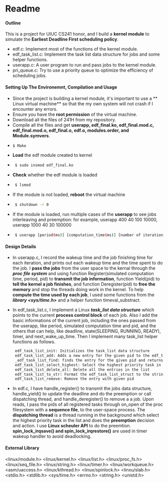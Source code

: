 # Readme
#### Outline
This is a project for UIUC CS241 honor, and I build a **kernel module** to simulate the **Earliest Deadline First scheduling policy**. 

  - edf.c:  Implement most of the functions of the kernel module.
  - edf_task_list.c:  Implement the task list data structure for jobs and some helper functions.
  - userapp.c:  A user program to run and pass jobs to the kernel module.
  - pri_queue.c:  Try to use a priority queue to optimize the efficiency of scheduling jobs.

#### Setting Up The Environemnt, Compilation and Usage
  -  Since the project is building a kernel module, it's important to use a ** Linux virtual machine** so that the my own system will not crash if I encounter any errors.
  -  Ensure you have the **root permission** of the virtual machine.
  -  Download all the files of 241H from my repository.
  -  Compile all the files and get **userapp, edf_final.ko, edf_final.mod.c, edf_final.mod.o, edf_final.o, edf.o, modules.order, and Module.symvers**.
  -  ```sh
     $ Make
     ```
  - **Load** the edf module created to kernel
  - ```sh
     $ sudo insmod edf_final.ko
     ```
  - **Check** whether the edf module is loaded
  - ```sh
     $ lsmod
     ```
  - If the module is not loaded, **reboot** the virtual machine
  - ```sh
     $ shutdown -r 0
     ```
  - If the module is loaded, run multiple cases of the **userapp** to see jobs interleaving and preemption: for example, userapp 400 40 100 10000, userapp 1000 40 30 100000
  - ```sh
     $ userapp [period(ms)] [computation_time(ms)] [number of iterations] [length of each job]
    ```
  
#### Design Details
- In userapp.c, I record the wakeup time and the job finishing time for each iteration, and prints out each wakeup time and the time spent to do the job. I **pass the jobs** from the user space to the kernal through the ***proc file system*** and using function Register(simulated computation time, period, pid) to **transmit the job information**, function Yield(pid) to **tell the kernel a job finishes**, and function Deregister(pid) to **free the memory** and stop the threads doing work in the kernel. To help **compute the time used by each job**, I used some functions from  the ***library <sys/time.h>*** and a helper function timeval_substract.

- In edf_task_list.c, I implement a Linux ***task_list data structure*** which points to the current **process control block** of each job. Also I add the basic informations of the current job, including the ones passed from the userapp, like period, simulated computation time and pid, and the others that can help, like deadline, state(SLEEPING, RUNNING, READY), timer, and next_wake_up_time. Then I implement many task_list helper functions as follows. 
    ```sh
     edf_task_list_init: Initializes the task_list data structure
     edf_task_list_add: Adds a new entry for the given pid to the edf_task_list struct
     _edf_task_list_find: finds the entry for the given pid and returns a pointer to that entry
     edf_task_list_select_highest: Select the highest priority task in the list that has state Ready
     edf_task_list_delete_all: Delete all the entries in the list
     edf_task_list_to_str: Format the edf_task_list_struct to the string
     edf_task_list_remove: Remove the entry with given pid
    ```
- In edf.c, I have handle_register() to transmit the jobs data structure, handle_yield() to update the deadline and do the preemption or call dispatching thread, and handle_deregister() to remove a a job. Upon reads, I pass the pids of all registered tasks through on_open of the proc filesystem with a **sequence file**, to the user-space process. The **dispatching thread** is a thread running in the background which select the highest priority task in the list and does the **preemption** decision and action. I use **Linux scheuler API** to do the preemtion. **spin_lock_irqsave() and spin_lock_irqrestore()** are used in timer wakeup handler to avoid deadlocking.


#### External Library

<linux/module.h> <linux/kernel.h> <linux/list.h> <linux/proc_fs.h> <linux/seq_file.h> <linux/string.h> <linux/timer.h> <linux/workqueue.h> <asm/uaccess.h> <linux/kthread.h> <linux/spinlock.h> <linxu/slab.h> <stdio.h> <stdlib.h> <sys/time.h> <errno.h> <string.h> <unistd.h>

